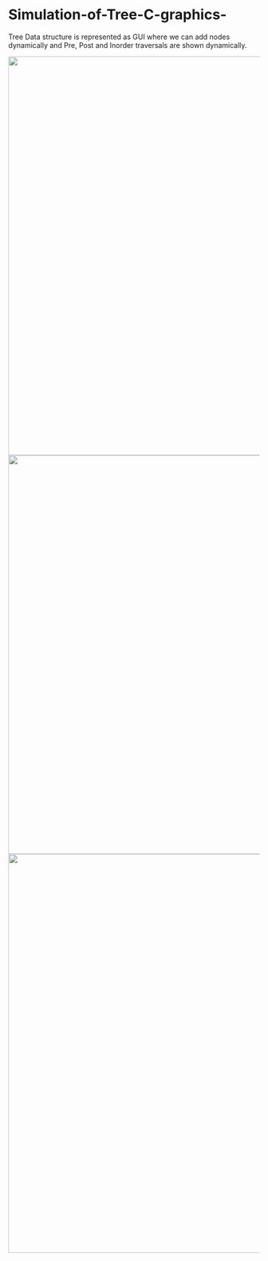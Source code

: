# Simulation-of-Tree-C-graphics-
Tree Data structure is represented as GUI where we can add nodes dynamically and  Pre, Post and Inorder traversals are shown dynamically.

<img src="https://raw.github.com/saitejdandge/Simulation-of-Tree-C-graphics-/master/ScreenShots/c2.png" width="800" />
<img src="https://raw.github.com/saitejdandge/Simulation-of-Tree-C-graphics-/master/ScreenShots/c3.PNG" width="800" />
<img src="https://raw.github.com/saitejdandge/Simulation-of-Tree-C-graphics-/master/ScreenShots/Capture.PNG" width="800" />
